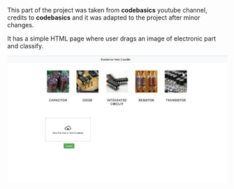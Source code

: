 This part of the project was taken from **codebasics** youtube channel, credits to **codebasics** and it was adapted to the project after minor changes.

It has a simple HTML page where user drags an image of electronic part and classify.

![page image](./images/page_ss.png)
